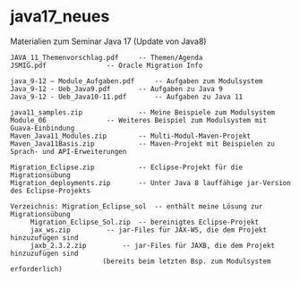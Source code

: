 # java17_neues
Materialien zum Seminar Java 17 (Update von Java8)

	JAVA_11_Themenvorschlag.pdf		-- Themen/Agenda
	JSMIG.pdf				-- Oracle Migration Info
	
	java_9-12 – Module_Aufgaben.pdf		-- Aufgaben zum Modulsystem
	Java_9-12 - Ueb_Java9.pdf		-- Aufgaben zu Java 9
	Java_9-12 - Ueb_Java10-11.pdf		-- Aufgaben zu Java 11
	
	java11_samples.zip    			-- Meine Beispiele zum Modulsystem
	Module_06				-- Weiteres Beispiel zum Modulsystem mit Guava-Einbindung
	Maven_Java11_Modules.zip		-- Multi-Modul-Maven-Projekt
	Maven_Java11Basis.zip			-- Maven-Projekt mit Beispielen zu Sprach- und API-Erweiterungen
	
	Migration_Eclipse.zip			-- Eclipse-Projekt für die Migrationsübung
	Migration_deployments.zip		-- Unter Java 8 lauffähige jar-Version des Eclipse-Projekts
	
	Verzeichnis: Migration_Eclipse_sol 	-- enthält meine Lösung zur Migrationsübung
		 Migration_Eclipse_Sol.zip	-- bereinigtes Eclipse-Projekt
		 jax_ws.zip			-- jar-Files für JAX-WS, die dem Projekt hinzuzufügen sind
		 jaxb_2.3.2.zip 		-- jar-Files für JAXB, die dem Projekt hinzuzufügen sind 
		 				   (bereits beim letzten Bsp. zum Modulsystem erforderlich)

	


	
